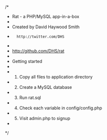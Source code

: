 /*
*	Rat - a PHP/MySQL app-in-a-box
*	
*	Created by David Haywood Smith
*		http://twitter.com/DHS
*
*	http://github.com/DHS/rat
*
*	Getting started
*	
*	1. Copy all files to application directory
*	2. Create a MySQL database
*	3. Run rat.sql
*	4. Check each variable in config/config.php
*	5. Visit admin.php to signup
*	
*/